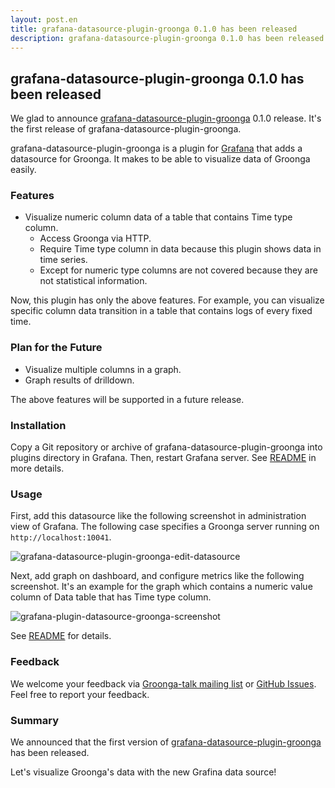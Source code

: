 ```yaml
---
layout: post.en
title: grafana-datasource-plugin-groonga 0.1.0 has been released
description: grafana-datasource-plugin-groonga 0.1.0 has been released!
---
```


## grafana-datasource-plugin-groonga 0.1.0 has been released

We glad to announce [grafana-datasource-plugin-groonga](https://github.com/groonga/grafana-datasource-plugin-groonga) 0.1.0 release. It's the first release of grafana-datasource-plugin-groonga.

grafana-datasource-plugin-groonga is a plugin for [Grafana](http://grafana.org/) that adds a datasource for Groonga. It makes to be able to visualize data of Groonga easily.

### Features

* Visualize numeric column data of a table that contains Time type column.
  * Access Groonga via HTTP.
  * Require Time type column in data because this plugin shows data in time series.
  * Except for numeric type columns are not covered because they are not statistical information.

Now, this plugin has only the above features. For example, you can visualize specific column data transition in a table that contains logs of every fixed time.

### Plan for the Future

* Visualize multiple columns in a graph.
* Graph results of drilldown.

The above features will be supported in a future release.

### Installation

Copy a Git repository or archive of grafana-datasource-plugin-groonga into plugins directory in Grafana. Then, restart Grafana server. See [README](https://github.com/groonga/grafana-datasource-plugin-groonga#installation) in more details.

### Usage

First, add this datasource like the following screenshot in administration view of Grafana. The following case specifies a Groonga server running on `http://localhost:10041`.

![grafana-datasource-plugin-groonga-edit-datasource](https://cloud.githubusercontent.com/assets/386687/13377966/27033252-de36-11e5-91a5-14597b34a2c5.png)

Next, add graph on dashboard, and configure metrics like the following screenshot. It's an example for the graph which contains a numeric value column of Data table that has Time type column.

![grafana-plugin-datasource-groonga-screenshot](https://cloud.githubusercontent.com/assets/386687/13373741/41058f8e-ddb3-11e5-83fd-d904f810f8fe.png)

See [README](https://github.com/groonga/grafana-datasource-plugin-groonga#usage) for details.

### Feedback

We welcome your feedback via [Groonga-talk mailing list](https://lists.sourceforge.net/lists/listinfo/groonga-talk) or [GitHub Issues](https://github.com/groonga/grafana-datasource-plugin-groonga/issues). Feel free to report your feedback.

### Summary

We announced that the first version of [grafana-datasource-plugin-groonga](https://github.com/groonga/grafana-datasource-plugin-groonga) has been released.

Let's visualize Groonga's data with the new Grafina data source!
